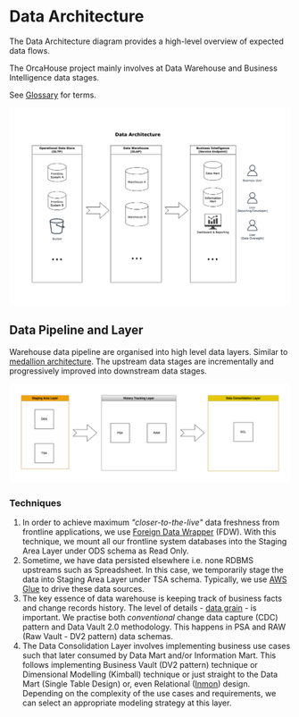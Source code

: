 # Data Architecture

The Data Architecture diagram provides a high-level overview of expected data flows.

The OrcaHouse project mainly involves at Data Warehouse and Business Intelligence data stages. 

See [Glossary](../glossary.md) for terms.

![data_arch.png](assets/data_arch.png)

## Data Pipeline and Layer

Warehouse data pipeline are organised into high level data layers. Similar to [medallion architecture](https://www.google.com/search?q=medallion+architecture). The upstream data stages are incrementally and progressively improved into downstream data stages.

![data_pipeline_layer.png](assets/data_pipeline_layer.png)

### Techniques

1. In order to achieve maximum _"closer-to-the-live"_ data freshness from frontline applications, we use [Foreign Data Wrapper](https://www.google.com/search?q=Foreign+Data+Wrapper) (FDW). With this technique, we mount all our frontline system databases into the Staging Area Layer under ODS schema as Read Only.
2. Sometime, we have data persisted elsewhere i.e. none RDBMS upstreams such as Spreadsheet. In this case, we temporarily stage the data into Staging Area Layer under TSA schema. Typically, we use [AWS Glue](https://docs.aws.amazon.com/glue/latest/dg/what-is-glue.html) to drive these data sources.
3. The key essence of data warehouse is keeping track of business facts and change records history. The level of details -  [data grain](https://www.google.com/search?q=data+grain) - is important. We practise both _conventional_ change data capture (CDC) pattern and Data Vault 2.0 methodology. This happens in PSA and RAW (Raw Vault - DV2 pattern) data schemas.
4. The Data Consolidation Layer involves implementing business use cases such that later consumed by Data Mart and/or Information Mart. This follows implementing Business Vault (DV2 pattern) technique or Dimensional Modelling (Kimball) technique or just straight to the Data Mart (Single Table Design) or, even Relational ([Inmon](https://www.google.com/search?q=relational+Inmon)) design. Depending on the complexity of the use cases and requirements, we can select an appropriate modeling strategy at this layer.
